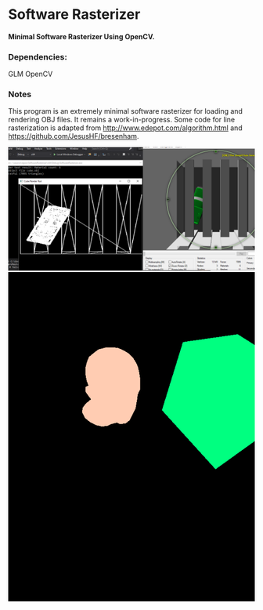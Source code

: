 # Software Rasterizer
#### Minimal Software Rasterizer Using OpenCV.

### Dependencies:
GLM
OpenCV

### Notes
This program is an extremely minimal software rasterizer for loading and rendering OBJ files. It remains a work-in-progress. Some code for line rasterization is adapted from http://www.edepot.com/algorithm.html and https://github.com/JesusHF/bresenham.

![alt text](screenshot.png?raw=true)
![alt text](screenshot_0.png?raw=true)

